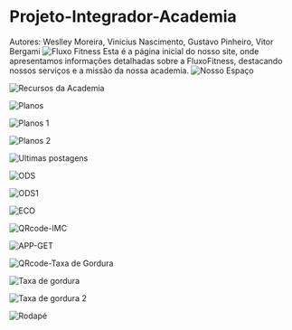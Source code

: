 # Projeto-Integrador-Academia
Autores: Weslley Moreira, Vinicius Nascimento, Gustavo Pinheiro, Vitor Bergami
![Fluxo Fitness](https://github.com/wesp1201/Projeto-Integrador---Academia/blob/main/img-readme/1.png)
Esta é a página inicial do nosso site, onde apresentamos informações detalhadas sobre a FluxoFitness, destacando nossos serviços e a missão da nossa academia.
![Nosso Espaço](https://github.com/wesp1201/Projeto-Integrador---Academia/blob/main/img-readme/2.png)

![Recursos da Academia](https://github.com/wesp1201/Projeto-Integrador---Academia/blob/main/img-readme/3.png)

![Planos](https://github.com/wesp1201/Projeto-Integrador---Academia/blob/main/img-readme/4.png)

![Planos 1](https://github.com/wesp1201/Projeto-Integrador---Academia/blob/main/img-readme/plano.png)

![Planos 2](https://github.com/wesp1201/Projeto-Integrador---Academia/blob/main/img-readme/plano2.png)

![Ultimas postagens](https://github.com/wesp1201/Projeto-Integrador---Academia/blob/main/img-readme/5.png)

![ODS](https://github.com/wesp1201/Projeto-Integrador---Academia/blob/main/img-readme/6.png)

![ODS1](https://github.com/wesp1201/Projeto-Integrador---Academia/blob/main/img-readme/7.png)

![ECO](https://github.com/wesp1201/Projeto-Integrador---Academia/blob/main/img-readme/8.png)

![QRcode-IMC](https://github.com/wesp1201/Projeto-Integrador---Academia/blob/main/img-readme/9.png)

![APP-GET]()

![QRcode-Taxa de Gordura](https://github.com/wesp1201/Projeto-Integrador---Academia/blob/main/img-readme/app-taxa.png)

![Taxa de gordura](https://github.com/wesp1201/Projeto-Integrador---Academia/blob/main/img-readme/TaxadeGordura.png)

![Taxa de gordura 2](https://github.com/wesp1201/Projeto-Integrador---Academia/blob/main/img-readme/TaxadeGordura2.png)

![Rodapé](https://github.com/wesp1201/Projeto-Integrador---Academia/blob/main/img-readme/rodape.png)




